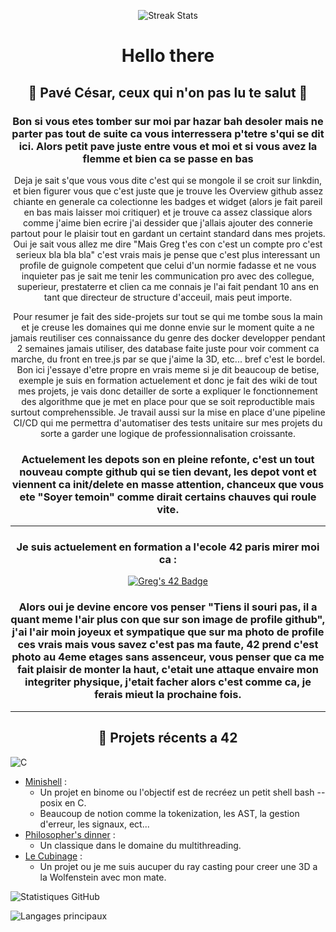 <p align="center">
  <img src="https://streak-stats.demolab.com?user=Gregory-Marquiset&theme=radical" alt="Streak Stats">
</p>
<h1 align="center">Hello there</h1>
<h2 align="center">🥁 Pavé César, ceux qui n'on pas lu te salut 🥁</h2>
<h3 align="center">Bon si vous etes tomber sur moi par hazar bah desoler mais ne parter pas tout de suite ca vous interressera p'tetre s'qui se dit ici. Alors petit pave juste entre vous et moi et si vous avez la flemme et bien ca se passe en bas</h3>

<p align="center">
  Deja je sait s'que vous vous dite c'est qui se mongole il se croit sur linkdin, et bien figurer vous que c'est juste que je trouve les Overview github assez chiante en generale ca colectionne les badges et widget (alors je fait pareil en bas mais laisser moi critiquer) et je trouve ca assez classique alors comme j'aime bien ecrire j'ai dessider que j'allais ajouter des connerie partout pour le plaisir tout en gardant un certaint standard dans mes projets.
  Oui je sait vous allez me dire "Mais Greg t'es con c'est un compte pro c'est serieux bla bla bla" c'est vrais mais je pense que c'est plus interessant un profile de guignole competent que celui d'un normie fadasse et ne vous inquieter pas je sait me tenir les communication pro avec des collegue, superieur, prestaterre et clien ca me connais je l'ai fait pendant 10 ans en tant que directeur de structure d'acceuil, mais peut importe.
</p>

<p align="center">
    Pour resumer je fait des side-projets sur tout se qui me tombe sous la main et je creuse les domaines qui me donne envie sur le moment quite a ne jamais reutiliser ces connaissance du genre des docker developper pendant 2 semaines jamais utiliser, des database faite juste pour voir comment ca marche, du front en tree.js par se que j'aime la 3D, etc... bref c'est le bordel.
  Bon ici j'essaye d'etre propre en vrais meme si je dit beaucoup de betise, exemple je suis en formation actuelement et donc je fait des wiki de tout mes projets, je vais donc detailler de sorte a expliquer le fonctionnement des algorithme que je met en place pour que se soit reproductible mais surtout comprehenssible.
  Je travail aussi sur la mise en place d'une pipeline CI/CD qui me permettra d'automatiser des tests unitaire sur mes projets du sorte a garder une logique de professionnalisation croissante.
</p>

<h3 align="center">Actuelement les depots son en pleine refonte, c'est un tout nouveau compte github qui se tien devant, les depot vont et viennent ca init/delete en masse attention, chanceux que vous ete "Soyer temoin" comme dirait certains chauves qui roule vite.</h3>


---

<h3 align="center">Je suis actuelement en formation a l'ecole 42 paris mirer moi ca :</h3>

<p align="center">
  <a href="https://profile.intra.42.fr/users/gmarquis">
    <img src="https://badge.mediaplus.ma/greenbinary/gmarquis?1337Badge=off&UM6P=off" alt="Greg's 42 Badge" />
  </a>
</p>

<h3 align="center"> Alors oui je devine encore vos penser "Tiens il souri pas, il a quant meme l'air plus con que sur son image de profile github", j'ai l'air moin joyeux et sympatique que sur ma photo de profile ces vrais mais vous savez c'est pas ma faute, 42 prend c'est photo au 4eme etages sans assenceur, vous penser que ca me fait plaisir de monter la haut, c'etait une attaque envaire mon integriter physique, j'etait facher alors c'est comme ca, je ferais mieut la prochaine fois. </h3>

---

<h2 align="center">🚀 Projets récents a 42</h2>

![C](https://img.shields.io/badge/C-00599C?style=for-the-badge&logo=c&logoColor=white)

- [Minishell](https://github.com/jeportie/Minishell) :
  - Un projet en binome ou l'objectif est de recréez un petit shell bash --posix en C.
  - Beaucoup de notion comme la tokenization, les AST, la gestion d'erreur, les signaux, ect...
- [Philosopher's dinner](https://github.com/Gregory-Marquiset/gm_philosopher) :
  - Un classique dans le domaine du multithreading.
- [Le Cubinage](https://github.com/WPMad51/Cub3d) :
  - Un projet ou je me suis aucuper du ray casting pour creer une 3D a la Wolfenstein avec mon mate.

  
![Statistiques GitHub](https://github-readme-stats.vercel.app/api?username=Gregory-Marquiset&show_icons=true&theme=radical)

![Langages principaux](https://github-readme-stats.vercel.app/api/top-langs/?username=Gregory-Marquiset&layout=compact&theme=radical)

